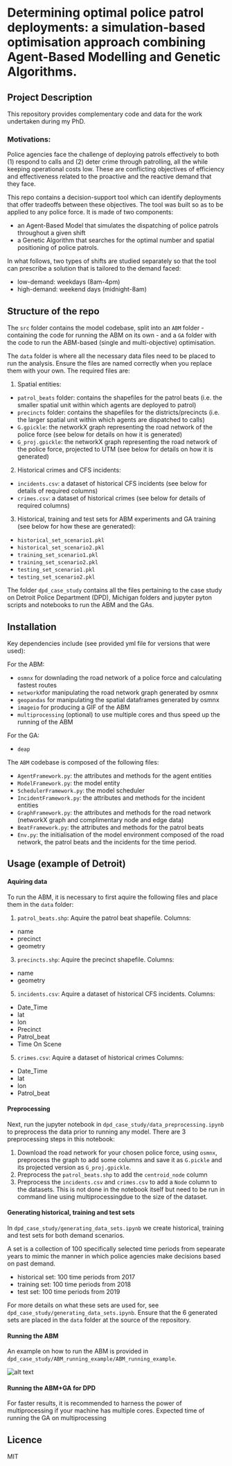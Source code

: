 # Determining optimal police patrol deployments: a simulation-based optimisation approach combining Agent-Based Modelling and Genetic Algorithms.


## Project Description

This repository provides complementary code and data for the work undertaken during my PhD.




### Motivations: 

Police agencies face the challenge of deploying patrols effectively to both (1) respond to calls and (2) deter crime through patrolling, all the while keeping operational costs low. These are conflicting objectives of efficiency and effectiveness related to the proactive and the reactive demand that they face.

This repo contains a decision-support tool which can identify deployments that offer tradeoffs between these objectives. The tool was built so as to be applied to any police force. It is made of two components:
- an Agent-Based Model that simulates the dispatching of police patrols throughout a given shift
- a Genetic Algorithm that searches for the optimal number and spatial positioning of police patrols.

<!---
- Why you used the technologies you used,
- Some of the challenges you faced and features you hope to implement in the future.
-->

In what follows, two types of shifts are studied separately so that the tool can prescribe a solution that is tailored to the demand faced:
-	low-demand: weekdays (8am-4pm)
- high-demand: weekend days (midnight-8am)


## Structure of the repo

The `src` folder contains the model codebase, split into an `ABM` folder - containing the code for running the ABM on its own - and a `GA` folder with the code to run the ABM-based (single and multi-objective) optimisation.

The `data` folder is where all the necessary data files need to be placed to run the analysis. Ensure the files are named correctly when you replace them with your own. The required files are:

1. Spatial entities:
- `patrol_beats` folder: contains the shapefiles for the patrol beats (i.e. the smaller spatial unit within which agents are deployed to patrol)
- `precincts` folder: contains the shapefiles for the districts/precincts (i.e. the larger spatial unit within which agents are dispatched to calls)
- `G.gpickle`: the networkX graph representing the road network of the police force (see below for details on how it is generated)
- `G_proj.gpickle`: the networkX graph representing the road network of the police force, projected to UTM (see below for details on how it is generated)

2. Historical crimes and CFS incidents:
- `incidents.csv`: a dataset of historical CFS incidents (see below for details of required columns)
- `crimes.csv`: a dataset of historical crimes (see below for details of required columns) 

3. Historical, training and test sets for ABM experiments and GA training (see below for how these are generated):
- `historical_set_scenario1.pkl`
- `historical_set_scenario2.pkl`
- `training_set_scenario1.pkl`
- `training_set_scenario2.pkl`
- `testing_set_scenario1.pkl`
- `testing_set_scenario2.pkl`

The folder `dpd_case_study` contains all the files pertaining to the case study on Detroit Police Department (DPD), Michigan folders and jupyter pyton scripts and notebooks to run the ABM and the GAs.


## Installation

Key dependencies include (see provided yml file for versions that were used):

For the ABM:
- `osmnx` for downlading the road network of a police force and calculating fastest routes
- `networkX`for manipulating the road network graph generated by osmnx
- `geopandas` for manipulating the spatial dataframes generated by osmnx
- `imageio` for producing a GIF of the ABM
- `multiprocessing` (optional) to use multiple cores and thus speed up the running of the ABM

For the GA:
- `deap`

The `ABM` codebase is composed of the following files:
- `AgentFramework.py`: the attributes and methods for the agent entities
- `ModelFramework.py`: the model entity
- `SchedulerFramework.py`: the model scheduler 
- `IncidentFramework.py`: the attributes and methods for the incident entities
- `GraphFramework.py`: the attributes and methods for the road network (networkX graph and complimentary node and edge data)
- `BeatFramework.py`: the attributes and methods for the patrol beats
- `Env.py`: the initialisation of the model environment composed of the road network, the patrol beats and the incidents for the time period.



## Usage (example of Detroit)

#### Aquiring data

To run the ABM, it is necessary to first aquire the following files and place them in the `data` folder: 

1. `patrol_beats.shp`: Aquire the patrol beat shapefile.
Columns:
  - name
  - precinct
  - geometry 
3. `precincts.shp`: Aquire the precinct shapefile.
Columns:
  - name
  - geometry
5. `incidents.csv`: Aquire a dataset of historical CFS incidents.
Columns:
  - Date_Time
  - lat
  - lon
  - Precinct
  - Patrol_beat
  - Time On Scene
5. `crimes.csv`: Aquire a dataset of historical crimes
Columns:
  - Date_Time
  - lat
  - lon
  - Patrol_beat


#### Preprocessing

Next, run the jupyter notebook in `dpd_case_study/data_preprocessing.ipynb` to preprocess the data prior to running any model. There are 3 preprocessing steps in this notebook:
1. Download the road network for your chosen police force, using `osmnx`, preprocess the graph to add some columns and save it as `G.pickle` and its projected version as `G_proj.gpickle`.
2. Preprocess the `patrol_beats.shp` to add the `centroid_node` column
3. Preprocess the `incidents.csv` and `crimes.csv` to add a `Node` column to the datasets. This is not done in the notebook itself but need to be run in command line using multiprocessingdue to the size of the dataset.

#### Generating historical, training and test sets

In `dpd_case_study/generating_data_sets.ipynb` we create historical, training and test sets for both demand scenarios. 

A set is a collection of 100 specifically selected time periods from sepearate years to mimic the manner in which police agencies make decisions based on past demand.
- historical set: 100 time periods from 2017
- training set: 100 time periods from 2018
- test set: 100 time periods from 2019

For more details on what these sets are used for, see `dpd_case_study/generating_data_sets.ipynb`.
Ensure that the 6 generated sets are placed in the `data` folder at the source of the repository.

#### Running the ABM

An example on how to run the ABM is provided in `dpd_case_study/ABM_running_example/ABM_running_example`.

![alt text](https://github.com/mednche/police-deployment-optimisation/blob/main/dpd_case_study/ABM_running_example/ABM_animation_gif/20_agents/20_steps.gif)


#### Running the ABM+GA for DPD

For faster results, it is recommended to harness the power of multiprocessing if your machine has multiple cores.
Expected time of running the GA on multiprocessing 


## Licence

MIT

